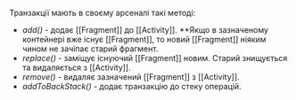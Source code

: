 Транзакції мають в своєму арсеналі такі методі:
- *add()* - додає [[Fragment]] до [[Activity]]. **Якщо в зазначеному контейнері вже існує [[Fragment]], то новий [[Fragment]] ніяким чином не зачіпає старий фрагмент.
- *replace()* - заміщує існуючий [[Fragment]] новим. Старий знищується та видаляється з [[Activity]].
- *remove()* - видаляє зазначений [[Fragment]] з [[Activity]].
- *addToBackStack()* - додає транзакцію до стеку операцій.
